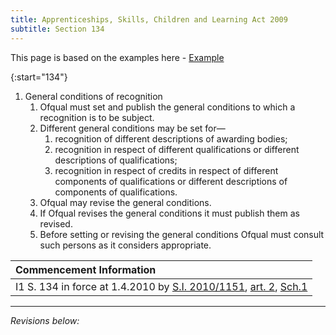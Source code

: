 ```yaml
---
title: Apprenticeships, Skills, Children and Learning Act 2009
subtitle: Section 134
---
```

This page is based on the examples here - [Example](https://www.legislation.gov.uk/ukpga/2009/22/section/134)

{:start="134"}
1. General conditions of recognition
   1. Ofqual must set and publish the general conditions to which a recognition is to be subject.
   2. Different general conditions may be set for—
      1. recognition of different descriptions of awarding bodies;
      2. recognition in respect of different qualifications or different descriptions of qualifications;
      3. recognition in respect of credits in respect of different components of qualifications or different descriptions of components of qualifications.
   3. Ofqual may revise the general conditions.
   4. If Ofqual revises the general conditions it must publish them as revised.
   5. Before setting or revising the general conditions Ofqual must consult such persons as it considers appropriate.

| Commencement Information |
| :-------------------------- |
| I1	S. 134 in force at 1.4.2010 by [S.I. 2010/1151](https://www.legislation.gov.uk/id/uksi/2010/1151), [art. 2](https://www.legislation.gov.uk/id/uksi/2010/1151/article/2), [Sch.1](https://www.legislation.gov.uk/id/uksi/2010/1151/schedule/1) |


---

*Revisions below:*

<script src="https://ajax.googleapis.com/ajax/libs/jquery/3.5.1/jquery.min.js"></script>
<script>
$.ajax({
  url: 'https://api.github.com/repos/DanGahanCGI/DanGahanCGI.github.io/commits?path=index.md&per_page=100',
  dataType: 'json',
  success: function(data) {
    var commits = data.slice(); // Create a copy of the data array
    var prevCommit = commits[0].sha;

    // Start the loop from the second commit
    for (var i = 1; i < commits.length; i++) {
      var item = commits[i];
      var commitUrl = 'https://github.com/DanGahanCGI/DanGahanCGI.github.io/commit/' + item.sha;
      var diffUrl = 'https://github.com/DanGahanCGI/DanGahanCGI.github.io/compare/' + prevCommit + '...' + item.sha;

      // Prepend the list item to display the newest commit at the top
      $('ul#commit-history').prepend('<li>' +
        '<a href="' + commitUrl + '" target="_blank">' + item.commit.author.name + ' committed on ' + item.commit.author.date + ': ' + item.commit.message + '</a>' +
        ' (<a href="' + diffUrl + '" target="_blank">View diff</a>)' +
        '</li>');

      prevCommit = item.sha;
    }

    // Add the first commit separately
    var firstCommit = commits[0];
    var firstCommitUrl = 'https://github.com/DanGahanCGI/DanGahanCGI.github.io/commit/' + firstCommit.sha;

    $('ul#commit-history').prepend('<li>' +
      '<a href="' + firstCommitUrl + '" target="_blank">' + firstCommit.commit.author.name + ' committed on ' + firstCommit.commit.author.date + ': ' + firstCommit.commit.message + '</a>' +
      '</li>');
  }
});

</script>
<ul id="commit-history"></ul>


